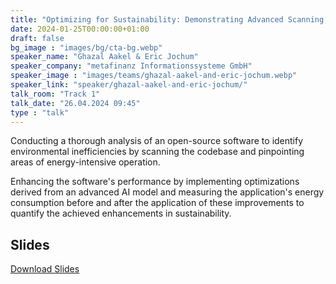 ```yaml
---
title: "Optimizing for Sustainability: Demonstrating Advanced Scanning, Energy Consumption Analysis, and AI-Driven Enhancement of IT Applications 🇬🇧"
date: 2024-01-25T00:00:00+01:00
draft: false
bg_image : "images/bg/cta-bg.webp"
speaker_name: "Ghazal Aakel & Eric Jochum"
speaker_company: "metafinanz Informationssysteme GmbH"
speaker_image : "images/teams/ghazal-aakel-and-eric-jochum.webp"
speaker_link: "speaker/ghazal-aakel-and-eric-jochum/"
talk_room: "Track 1"
talk_date: "26.04.2024 09:45"
type : "talk"
---
```


Conducting a thorough analysis of an open-source software to identify environmental inefficiencies by scanning the codebase and pinpointing areas of energy-intensive operation. 

Enhancing the software's performance by implementing optimizations derived from an advanced AI model and measuring the application's energy consumption before and after the application of these improvements to quantify the achieved enhancements in sustainability.

## Slides

[<i class='tf-ion-android-download'></i> Download Slides](/files/slides/Eric_Jochum_20231116_Green_IT_MMIGIT.pdf)